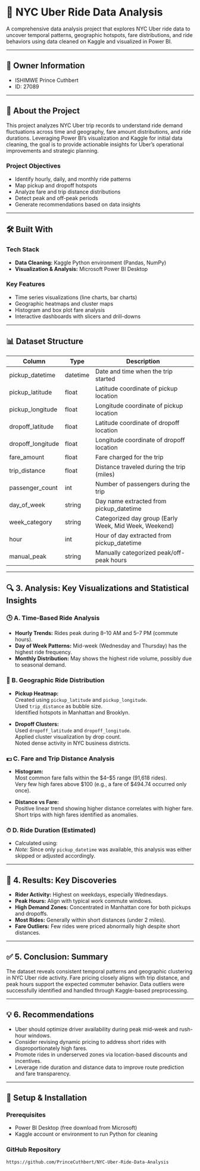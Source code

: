 # 🚕 NYC Uber Ride Data Analysis

A comprehensive data analysis project that explores NYC Uber ride data to uncover temporal patterns, geographic hotspots, fare distributions, and ride behaviors using data cleaned on Kaggle and visualized in Power BI.

---

## 👤 Owner Information

-  ISHIMWE Prince Cuthbert  
- ID: 27089  

---

## 📖 About the Project

This project analyzes NYC Uber trip records to understand ride demand fluctuations across time and geography, fare amount distributions, and ride durations. Leveraging Power BI’s visualization and Kaggle for initial data cleaning, the goal is to provide actionable insights for Uber’s operational improvements and strategic planning.

### Project Objectives

- Identify hourly, daily, and monthly ride patterns  
- Map pickup and dropoff hotspots  
- Analyze fare and trip distance distributions  
- Detect peak and off-peak periods  
- Generate recommendations based on data insights

---

## 🛠 Built With

### Tech Stack

- **Data Cleaning:** Kaggle Python environment (Pandas, NumPy)  
- **Visualization & Analysis:** Microsoft Power BI Desktop  

### Key Features

- Time series visualizations (line charts, bar charts)  
- Geographic heatmaps and cluster maps  
- Histogram and box plot fare analysis  
- Interactive dashboards with slicers and drill-downs  

---

## 📊 Dataset Structure

| Column            | Type           | Description                                  |
|-------------------|----------------|----------------------------------------------|
| pickup_datetime   | datetime       | Date and time when the trip started          |
| pickup_latitude   | float          | Latitude coordinate of pickup location       |
| pickup_longitude  | float          | Longitude coordinate of pickup location      |
| dropoff_latitude  | float          | Latitude coordinate of dropoff location      |
| dropoff_longitude | float          | Longitude coordinate of dropoff location     |
| fare_amount      | float          | Fare charged for the trip                      |
| trip_distance    | float          | Distance traveled during the trip (miles)    |
| passenger_count  | int            | Number of passengers during the trip          |
| day_of_week      | string         | Day name extracted from pickup_datetime       |
| week_category    | string         | Categorized day group (Early Week, Mid Week, Weekend) |
| hour             | int            | Hour of day extracted from pickup_datetime    |
| manual_peak      | string         | Manually categorized peak/off-peak hours      |

---
## 🔍 3. Analysis: Key Visualizations and Statistical Insights

### 🕒 A. Time-Based Ride Analysis
- **Hourly Trends:** Rides peak during 8–10 AM and 5–7 PM (commute hours).  
- **Day of Week Patterns:** Mid-week (Wednesday and Thursday) has the highest ride frequency.  
- **Monthly Distribution:** May shows the highest ride volume, possibly due to seasonal demand.  

### 📍 B. Geographic Ride Distribution
- **Pickup Heatmap:**  
  Created using `pickup_latitude` and `pickup_longitude`.  
  Used `trip_distance` as bubble size.  
  Identified hotspots in Manhattan and Brooklyn.

- **Dropoff Clusters:**  
  Used `dropoff_latitude` and `dropoff_longitude`.  
  Applied cluster visualization by drop count.  
  Noted dense activity in NYC business districts.

### 💵 C. Fare and Trip Distance Analysis
- **Histogram:**  
  Most common fare falls within the \$4–\$5 range (91,618 rides).  
  Very few high fares above \$100 (e.g., a fare of \$494.74 occurred only once).

- **Distance vs Fare:**  
  Positive linear trend showing higher distance correlates with higher fare.  
  Short trips with high fares identified as anomalies.

### ⏱ D. Ride Duration (Estimated)
- Calculated using:
- *Note:* Since only `pickup_datetime` was available, this analysis was either skipped or adjusted accordingly.

---

## 📌 4. Results: Key Discoveries
- **Rider Activity:** Highest on weekdays, especially Wednesdays.  
- **Peak Hours:** Align with typical work commute windows.  
- **High Demand Zones:** Concentrated in Manhattan core for both pickups and dropoffs.  
- **Most Rides:** Generally within short distances (under 2 miles).  
- **Fare Outliers:** Few rides were priced abnormally high despite short distances.

---

## ✅ 5. Conclusion: Summary
The dataset reveals consistent temporal patterns and geographic clustering in NYC Uber ride activity. Fare pricing closely aligns with trip distance, and peak hours support the expected commuter behavior. Data outliers were successfully identified and handled through Kaggle-based preprocessing.

---

## 💡 6. Recommendations
- Uber should optimize driver availability during peak mid-week and rush-hour windows.  
- Consider revising dynamic pricing to address short rides with disproportionately high fares.  
- Promote rides in underserved zones via location-based discounts and incentives.  
- Leverage ride duration and distance data to improve route prediction and fare transparency.


---

## 💾 Setup & Installation

### Prerequisites

- Power BI Desktop (free download from Microsoft)  
- Kaggle account or environment to run Python for cleaning  

### GitHub Repository

```bash
https://github.com/PrinceCuthbert/NYC-Uber-Ride-Data-Analysis

